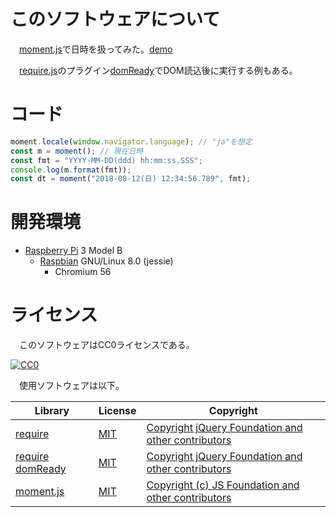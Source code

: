 # このソフトウェアについて

　[moment.js](https://momentjs.com/)で日時を扱ってみた。[demo](https://ytyaru.github.io/JS.momentJS.20180812070000)

　[require.js](http://requirejs.org/)のプラグイン[domReady](https://requirejs.org/docs/download.html#domReady)でDOM読込後に実行する例もある。

# コード

```javascript
moment.locale(window.navigator.language); // "ja"を想定
const m = moment(); // 現在日時
const fmt = "YYYY-MM-DD(ddd) hh:mm:ss.SSS";
console.log(m.format(fmt));
const dt = moment("2018-08-12(日) 12:34:56.789", fmt);
```

# 開発環境

* [Raspberry Pi](https://ja.wikipedia.org/wiki/Raspberry_Pi) 3 Model B
    * [Raspbian](https://www.raspberrypi.org/downloads/raspbian/) GNU/Linux 8.0 (jessie)
        * Chromium 56

# ライセンス

　このソフトウェアはCC0ライセンスである。

[![CC0](http://i.creativecommons.org/p/zero/1.0/88x31.png "CC0")](http://creativecommons.org/publicdomain/zero/1.0/deed.ja)

　使用ソフトウェアは以下。

Library|License|Copyright
-------|-------|---------
[require](http://requirejs.org/)|[MIT](https://opensource.org/licenses/MIT)|[Copyright jQuery Foundation and other contributors](https://github.com/requirejs/requirejs/blob/master/LICENSE)
[require domReady](https://github.com/requirejs/domReady)|[MIT](https://opensource.org/licenses/MIT)|[Copyright jQuery Foundation and other contributors](https://github.com/requirejs/domReady/blob/master/LICENSE)
[moment.js](https://momentjs.com/)|[MIT](https://opensource.org/licenses/MIT)|[Copyright (c) JS Foundation and other contributors](https://github.com/moment/moment/blob/develop/LICENSE)

